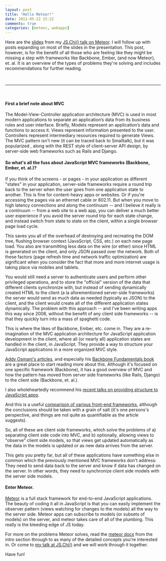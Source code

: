 ```yaml
---
layout: post
title: "Hello Meteor!"
date: 2012-05-22 15:22
comments: true
categories: [meteor, webapps]
---
```

Here are the [slides](https://speakerdeck.com/u/pkaushik/p/meteor) from my [JS.Chi() talk on Meteor](http://www.meetup.com/js-chi/events/59833642). I will follow up with posts expanding on most of the slides in the presentation. This post, however, is for the benefit of all those who are feeling like they might be missing a step with frameworks like Backbone, Ember, (and now Meteor), et. al. <!--more--> It is an overview of the types of problems they're solving and includes recommendations for further reading.
 
<script async class="speakerdeck-embed" data-id="4fbbc61f15a68f001f027e5a" data-ratio="1.2945638432364097" src="//speakerdeck.com/assets/embed.js"></script>

<br/>
<hr/>
<br/>

<h4>First a brief note about MVC</h4> 

The Model-View-Controller application architecture (MVC) is used in most modern applications to separate an application’s data from its business rules and user interface. Briefly, Models represent an application’s data and functions to access it. Views represent information presented to the user. Controllers represent intermediary resources required to generate Views. The MVC pattern isn't new (it can be traced back to Smalltalk), but it was popularized , along with the REST style of client-server API design, by server-side web frameworks such as Rails and Django.

<h4>So what's all the fuss about JavaScript MVC frameworks (Backbone, Ember, et. al.)?</h4>

If you think of the screens - or pages - in your application as different "states" in your application, server-side frameworks require a round trip back to the server when the user goes from one application state to another. This is fine for content-heavy apps or websites. Or if you're accessing the pages via an ethernet cable or 802.11. But when you move to high latency connections and along the continuum -- and I believe it really is a continuum -- from a web site to a web app, you can deliver a much better user experience if you avoid the server round trip for each state change, and instead switch from state to state on the client, within a single browser page load cycle.

This saves you all of the overhead of destroying and recreating the DOM tree, flushing browser context (JavaScript, CSS, etc.) on each new page load. You also are transmitting less data on the wire (or ether) since HTML is generated on the client, and only JSON passed over the network. Both of these factors (page refresh time and network traffic optimization) are significant when you consider the fact that more and more internet usage is taking place via mobiles and tablets.

You would still need a server to authenticate users and perform other privileged operations, and to store the "official" version of the data that different clients synchronize with, but instead of sending dynamically created HTML to the client (a la aforementioned server-side frameworks) the server would send as much data as needed (typically as JSON) to the client, and the client would create all of the different application states dynamically. The problem with this approach -- and I've been writing apps this way since 2008, without the benefit of any client side frameworks -- is that they quickly turn into a mass of spaghetti code.

This is where the likes of Backbone, Ember, etc. come in. They are a re-imagination of the MVC application architecture for JavaScript application development in the client, where all (or nearly all) application states are handled in the client, in JavaScript. They provide a way to structure your JavaScript applications in a more organized MVC style.

[Addy Osmani's articles](http://addyosmani.com/largescalejavascript/), and especially his [Backbone Fundamentals book](http://addyosmani.github.com/backbone-fundamentals/) are a great place to start reading more about this. Although it's focused on one specific framework (Backbone), it has a good overview of MVC and how the pattern has moved from server side frameworks (like Rails, Django) to the client side (Backbone, et. al.).

I also wholeheartedly recommend his [recent talks on providing structure to JavaScript apps](http://addyosmani.com/scalable-javascript-videos/).

And this is a useful [comparison of various front-end frameworks](http://codebrief.com/2012/01/the-top-10-javascript-mvc-frameworks-reviewed/), although the conclusions should be taken with a grain of salt (it's one persons's perspective, and things are not quite as quantifiable as the article suggests).

So, all of these are client side frameworks, which solve the problems of a) separating client side code into MVC, and b) optionally, allowing views to "observe" client side models, so that views get updated automatically as the data in the models is updated or as new data arrives from the server.

This gets you pretty far, but all of these applications have something else in common which the previously mentioned MVC frameworks don't address: They need to send data back to the server and know if data has changed on the server. In other words, they need to synchronize client side models with the server side models.

<h4>Enter Meteor.</h4> 

[Meteor](http://meteor.com) is a full stack framework for end-to-end JavaScript applications. The beauty of coding it all in JavaScript is that you can easily implement the observer pattern (views watching for changes to the models) all the way to the server side. Meteor apps can subscribe to models (or subsets of models) on the server, and meteor takes care of all of the plumbing. This really is the bleeding edge of JS today.

For more on the problems Meteor solves, read the [meteor docs](http://docs.meteor.com/) from the intro section through to as many of the detailed concepts you're interested in. Or come to [my talk at JS.Chi()](http://www.meetup.com/js-chi/events/59833642) and we will work through it together.

Have fun!
